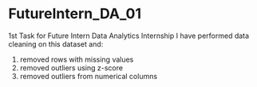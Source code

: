 # FutureIntern_DA_01
1st Task for Future Intern Data Analytics Internship
I have performed data cleaning on this dataset and:
  1. removed rows with missing values
  2. removed outliers using z-score
  3. removed outliers from numerical columns

